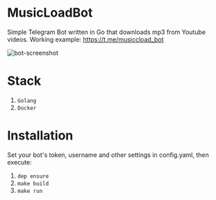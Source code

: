 # MusicLoadBot

Simple Telegram Bot written in Go that downloads mp3 from Youtube videos.
Working example: https://t.me/musiccload_bot

![bot-screenshot](https://user-images.githubusercontent.com/24574014/54880761-5a8cb880-4e51-11e9-8800-699156243b8c.png)

# Stack

1. `Golang`
2. `Docker`

# Installation 

Set your bot's token, username and other settings in config.yaml, then execute:

1. `dep ensure`
3. `make build`
3. `make run`